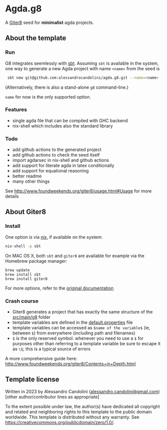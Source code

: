 # Agda.g8

A [Giter8][g8] seed for **minimalist** agda projects. 

## About the template

### Run

G8 integrates seemlessly with [sbt](https://www.scala-sbt.org/). Assuming `sbt` is available in the system, one way to generate a new Agda project with name `<name>` from the seed is 

```bash 
 sbt new git@github.com:alessandrocandolini/agda.g8.git --name=<name> --force
```

(Alternatively, there is also a stand-alone `g8` command-line.) 

`name` for now is the only supported option. 

### Features

* single agda file that can be compiled with GHC backend 
* nix-shell which includes also the standard library

### Todo 

* add github actions to the generated project
* add github actions to check the seed itself
* import agdarsec in nix-shell and github actions
* add support for literate agda in latex conditionally
* add support for equational reasoning 
* better readme
* many other things

See http://www.foundweekends.org/giter8/usage.html#Usage for more details

## About Giter8

### Install

One option is via [nix](https://nixos.org/), if available on the system: 
```bash
nix-shell -p sbt
```

On MAC OS X, both `sbt` and `giter8` are available for example via the Homebrew package manager:
```
brew update
brew install sbt
brew install giter8
```

For more options, refer to the [original documentation](http://www.foundweekends.org/giter8/setup.html)

### Crash course

* Giter8 generates a project that has exactly the same structure of the [src/main/g8](src/main/g8) folder
* template variables are defined in the [default.properties](src/main/g8/default.properties) file
* template variables can be accessed as `$name of the variable$` (ie, between `$`) from everywhere (including path and filenames)
* `$` is the only reserved symbol. whenever you need to use a `$` for purposes other than referring to a template variable be sure to escape it as `\$`; this is a typical source of errors

A more comprehensive guide here: http://www.foundweekends.org/giter8/Contents+in+Depth.html

Template license
----------------
Written in 2023 by Alessandro Candolini (alessandro.candolini@gmail.com)
[other author/contributor lines as appropriate]

To the extent possible under law, the author(s) have dedicated all copyright and related
and neighboring rights to this template to the public domain worldwide.
This template is distributed without any warranty. See <https://creativecommons.org/publicdomain/zero/1.0/>.

[g8]: https://www.foundweekends.org/giter8/
